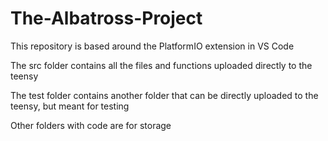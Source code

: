 # The-Albatross-Project

This repository is based around the PlatformIO extension in VS Code

The src folder contains all the files and functions uploaded directly to the teensy

The test folder contains another folder that can be directly uploaded to the teensy, but meant for testing

Other folders with code are for storage
